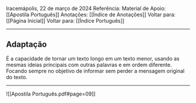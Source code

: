 Iracemápolis, 22 de março de 2024
Referência:
Material de Apoio: [[Apostila Português]]
Anotações: [[Índice de Anotações]]
Voltar para: [[Página Inicial]]
Voltar para: [[Índice Português]]
___________________
## Adaptação
É a capacidade de tornar um texto longo em um texto menor, usando as mesmas ideias principais com outras palavras e em ordem diferente. Focando sempre no objetivo de informar sem perder a mensagem original do texto.

___________________

![[Apostila Português.pdf#page=09]]
